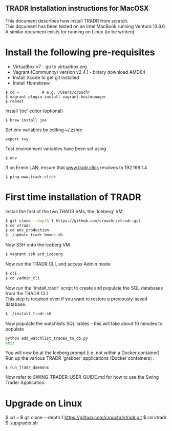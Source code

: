 ## TRADR Installation instructions for MacOSX ##

This document describes how install TRADR from scratch.  
This document has been tested on an Intel MacBook running Ventura 13.6.6  
A similar document exists for running on Linux (to be written).  

# Install the following pre-requisites
- VirtualBox v7 - go to virtualbox.org
- Vagrant (Community) version v2.4.1 - binary download AMD64
- Install Xcode to get git installed
- Install Homebrew

```shell
$ cd ~          # e.g. /Users/crouchr
$ vagrant plugin install vagrant-hostmanager
$ reboot
```

Install 'joe' editor (optional)
```shell
$ brew install joe  
```

Set env variables by editing ~/.zshrc
```shell
export x=y
```

Test environment variables have been set using  
```shell
$ env
```

If on Ermin LAN, ensure that www.tradr.click resolves to 192.168.1.4  

```shell
$ ping www.tradr.click
```

# First time installation of TRADR 
Install the first of the two TRADR VMs, the 'Iceberg' VM
```bash
$ git clone --depth 1 https://github.com/crouchr/vtradr.git
$ cd vtradr
$ cd env_production
$ ./update_tradr_boxes.sh
```

Now SSH onto the Iceberg VM
```bash
$ vagrant ssh prd_iceberg
```

Now run the TRADR CLI, and access Admin mode
```bash
$ cli
$ cd /admin_cli
```

Now run the 'install_tradr' script to create and populate the SQL databases from the TRADR CLI   
This step is required even if you want to restore a previously-saved database. 
```bash
$ ./install_tradr.sh 
```


Now populate the watchlists SQL tables - this will take about 10 minutes to populate
```bash
python add_watchlist_trades_to_db.py
exit
```

You will now be at the Iceberg prompt (i.e. not within a Docker container) 
Run up the various TRADR 'grabber' applications (Docker containers) :   
```shell
$ run_tradr_daemons
```

Now refer to SWING_TRADER_USER_GUIDE.md for how to use the Swing Trader Application.


# Upgrade on Linux
$ cd ~
$ git clone --depth 1 https://github.com/crouchr/vtradr.git
$ cd vtradr
$ ./upgrader.sh